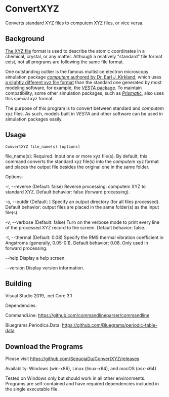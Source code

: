 # ConvertXYZ
 Converts standard XYZ files to computem XYZ files, or vice versa.

 ## Background
[The XYZ file](https://en.wikipedia.org/wiki/XYZ_file_format) format is used to describe the atomic coordinates in a chemical, crystal, or any matter. Although a relatively "standard" file format exist, not all programs are following the same file format.

One outstanding outlier is the famous multislice electron microscopy simulation package [_computem_ authored by Dr. Earl J. Kirkland](https://sourceforge.net/projects/computem/), which uses [a slightly different xyz file format](https://prism-em.com/tutorial-classic/#step3) than the standard one generated by most modeling software, for example, the [_VESTA_ package](https://jp-minerals.org/vesta/en/). To maintain compatibility, some other simulation packages, such as [_Prismatic_](https://prism-em.com/), also uses this special xyz format.

The purpose of this program is to convert between standard and _computem_ xyz files. As such, models built in _VESTA_ and other software can be used in simulation packages easily. 

## Usage
```
ConvertXYZ file_name(s) [options]
```

file_name(s): Required. Input one or more xyz file(s). By default, this command converts the standard xyz file(s) into the _computem_ xyz format and places the output file besides the original one in the same folder.

Options:

 -r, --reverse    (Default: false) Reverse processing: computem XYZ to standard XYZ. Default behavior: false (forward
                   processing).

  -o, --outdir     (Default: ) Specify an output directory (for all files processed). Default behavior: output files are
                   placed in the same folder(s) as the input file(s).

  -v, --verbose    (Default: false) Turn on the verbose mode to print every line of the processed XYZ record to the
                   screen. Default behavior: false.

  -t, --thermal    (Default: 0.08) Specify the RMS thermal vibration coefficient in Angstroms (generally, 0.05-0.1).
                   Default behavior; 0.08. Only used in forward processing.

  --help           Display a help screen.

  --version        Display version information.

## Building
Visual Studio 2019, .net Core 3.1

Dependencies: 

CommandLine: https://github.com/commandlineparser/commandline

Bluegrams.Periodica.Data: https://github.com/Bluegrams/periodic-table-data

## Download the Programs
Please visit https://github.com/SequoiaDu/ConvertXYZ/releases

Availablity: Windows (win-x86), Linux (linux-x64), and macOS (osx-x64)

Tested on Windows only but should work in all other environments. Programs are self-contained and have required dependencies included in the single executable file.
